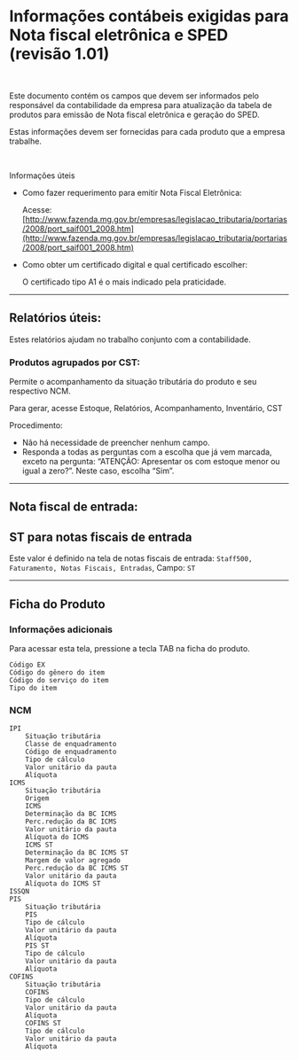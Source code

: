 # Informações contábeis exigidas para Nota fiscal eletrônica e SPED (revisão 1.01)

 

Este documento contém os campos que devem ser informados pelo responsável da contabilidade da empresa para atualização da tabela de produtos para emissão de Nota fiscal eletrônica e geração do SPED.

Estas informações devem ser fornecidas para cada produto que a empresa trabalhe.

 

Informações úteis

- Como fazer requerimento para emitir Nota Fiscal Eletrônica:

    Acesse: [http://www.fazenda.mg.gov.br/empresas/legislacao_tributaria/portarias/2008/port_saif001_2008.htm](http://www.fazenda.mg.gov.br/empresas/legislacao_tributaria/portarias/2008/port_saif001_2008.htm)

- Como obter um certificado digital e qual certificado escolher: 

    O certificado tipo A1 é o mais indicado pela praticidade.
 
---

## Relatórios úteis:

Estes relatórios ajudam no trabalho conjunto com a contabilidade.

### Produtos agrupados por CST:
Permite o acompanhamento da situação tributária do produto e seu respectivo NCM.

Para gerar, acesse Estoque, Relatórios, Acompanhamento, Inventário, CST

Procedimento:
- Não há necessidade de preencher nenhum campo.
- Responda a todas as perguntas com a escolha que já vem marcada, exceto na pergunta: “ATENÇÃO: Apresentar os com estoque menor ou igual a zero?”. Neste caso, escolha “Sim”.


---
## Nota fiscal de entrada:

## ST para notas fiscais de entrada

Este valor é definido na tela de notas fiscais de entrada: `Staff500, Faturamento, Notas Fiscais, Entradas`, Campo: `ST`

---
## Ficha do Produto
### Informações adicionais
Para acessar esta tela, pressione a tecla TAB na ficha do produto.

```
Código EX
Código do gênero do item
Código do serviço do item
Tipo do item
```

### NCM

```
IPI
    Situação tributária
    Classe de enquadramento
    Código de enquadramento
    Tipo de cálculo
    Valor unitário da pauta
    Alíquota
ICMS
    Situação tributária
    Origem
    ICMS
    Determinação da BC ICMS
    Perc.redução da BC ICMS
    Valor unitário da pauta
    Alíquota do ICMS
    ICMS ST
    Determinação da BC ICMS ST
    Margem de valor agregado
    Perc.redução da BC ICMS ST
    Valor unitário da pauta
    Alíquota do ICMS ST
ISSQN
PIS
    Situação tributária
    PIS
    Tipo de cálculo
    Valor unitário da pauta
    Alíquota
    PIS ST
    Tipo de cálculo
    Valor unitário da pauta
    Alíquota
COFINS
    Situação tributária
    COFINS
    Tipo de cálculo
    Valor unitário da pauta
    Alíquota
    COFINS ST
    Tipo de cálculo
    Valor unitário da pauta
    Alíquota
```